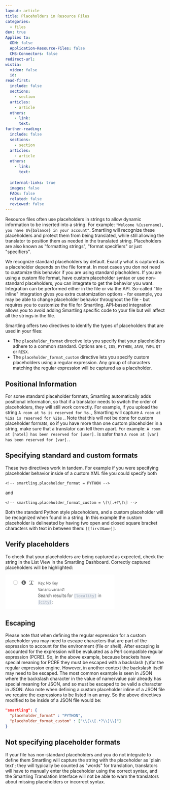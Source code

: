 ```yaml
---
layout: article
title: Placeholders in Resource Files
categories:
  - files
dev: true
Applies to:
  GDN: false
  Application-Resource-Files: false
  CMS-Connectors: false
redirect-url:
wistia:
  video: false
  id:
read-first:
  include: false
  sections:
    - section
  articles:
    - article
  others:
    - link:
      text:
further-reading:
  include: false
  sections:
    - section
  articles:
    - article
  others:
    - link:
      text:

  internal-links: true
  images: false
  FAQs: false
  related: false
  reviewed: false
---
```


Resource files often use placeholders in strings to allow dynamic information to be inserted into a string. For example:
`"Welcome %{username}, you have $%{balance} in your account"`. Smartling will recognize these placeholders and protect them from being translated, while still allowing the translator to position them as needed in the translated string. Placeholders are also known as "formatting strings", "format specifiers" or just "specifiers".

We recognize standard placeholders by default.  Exactly what is captured as a placeholder depends on the file format. In most cases you don not need to customize this behavior if you are using standard placholders. If you are using a custom file format, have custom placeholder syntax or use non-standard placeholders, you can integrate to get the behavior you want. Integration can be performed either in the file or via the API. So-called "file inline" integration gives you extra customization options - for example, you may be able to change placeholder behavior throughout the file - but requires you to customize the file for Smartling. API-based integration allows you to avoid adding Smartling specific code to your file but will affect all the strings in the file.

Smartling offers two directives to identify the types of placeholders that are used in your files:

* The `placeholder_format` directive lets you specify that your placeholders adhere to a common standard. Options are `C`, `IOS`, `PYTHON`, `JAVA`, `YAML` `QT` or `RESX`.
* The `placeholder_format_custom` directive lets you specify custom placeholders using a regular expression. Any group of characters matching the regular expression will be captured as a placeholder.

## Positional Information

For some standard placeholder formats, Smartling automatically adds positional information, so that if a translator needs to switch the order of placeholders, they will still work correctly. For example, if you upload the string `A room at %s is reserved for %s.`, Smartling will capture `A room at %1$s is reserved for %2$s.`. Note that this will not be done for custom placeholder formats, so if you have more than one custom placeholder in a string, make sure that a translator can tell them apart. For example: `A room at [hotel] has been reserved for [user].` is safer than `A room at [var] has been reserved for [var].`.  

## Specifying standard and custom formats

These two directives work in tandem. For example if you were specifying placeholder behavior inside of a custom XML file you could specify both

~~~
<!-- smartling.placeholder_format = PYTHON -->
~~~

and

~~~
<!-- smartling.placeholder_format_custom = \[\[.+?\]\] -->
~~~

Both the standard Python style placeholders, and a custom placeholder will be recognized when found in a string. In this example the custom placeholder is delineated by having two open and closed square bracket characters with text in between them: `[[firstName]]`.

## Verify placeholders

To check that your placeholders are being captured as expected, check the string in the List View in the Smartling Dashboard. Correctly captured placeholders will be highlighted:

![](/uploads/placeholder_in_lv.png)

## Escaping

Please note that when defining the regular expression for a custom placeholder you may need to escape characters that are part of the expression to account for the environment (file or shell). After escaping is accounted for the expression will be evaluated as a Perl compatible regular expression (PCRE).  So, in the above example, because brackets have special meaning for PCRE they must be escaped with a backslash (`\`)for the regular expression engine.  However, in another context the backslash itself may need to be escaped.  The most common example is seen in JSON where the backslash character in the value of name/value pair already has special meaning for JSON, and so must be escaped to be valid a character in JSON. Also note when defining a custom placeholder inline of a JSON file we require the expressions to be listed in an array. So the above directives modified to be inside of a JSON file would be:

~~~json
"smartling": {
  "placeholder_format" : "PYTHON",
  "placeholder_format_custom" : ["\\[\\[.*?\\]\\]"]
}
~~~

## Not specifying placeholder formats

If your file has non-standard placeholders and you do not integrate to define them Smartling will capture the string with the placeholder as 'plain text'; they will typically be counted as "words" for translation, translators will have to manually enter the placeholder using the correct syntax, and the Smartling Translation Interface will not be able to warn the translators about missing placeholders or incorrect syntax.
